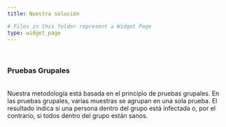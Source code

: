 ```yaml
---
title: Nuestra solución

# Files in this folder represent a Widget Page
type: widget_page
---
```


<br/>

<h3>Pruebas Grupales</h3>
<br/>
Nuestra metodología está basada en el principio de pruebas grupales. En las pruebas grupales, varias muestras se agrupan en una sola prueba. El resultado indica si una persona dentro del grupo está infectada o, por el contrario, si todos dentro del grupo están sanos.
